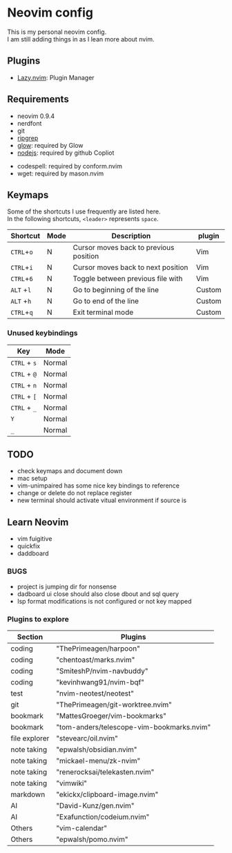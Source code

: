 # Neovim config
This is my personal neovim config.<br>
I am still adding things in as I lean more about nvim.<br>

## Plugins
+ [Lazy.nvim](https://github.com/folke/lazy.nvim): Plugin Manager

## Requirements
+ neovim 0.9.4
+ nerdfont
+ git
+ [ripgrep](https://github.com/BurntSushi/ripgrep)
+ [glow](https://github.com/charmbracelet/glow): required by Glow
+ [nodejs](https://github.com/nodejs): required by github Copliot
- codespell: required by conform.nvim
- wget: required by mason.nvim

## Keymaps
Some of the shortcuts I use frequently are listed here. <br>
In the following shortcuts, `<leader>` represents `space`.<br>

| Shortcut          | Mode     | Description                                                              | plugin                      |
|-------------------|----------|--------------------------------------------------------------------------|-----------------------------|
| `CTRL`+`o`        | N        | Cursor moves back to previous position                                   | Vim                         |
| `CTRL`+`i`        | N        | Cursor moves back to next position                                       | Vim                         |
| `CTRL`+`6`        | N        | Toggle between previous file with                                        | Vim                         |
| `ALT` +`l`        | N        | Go to beginning of the line                                              | Custom                      |
| `ALT` +`h`        | N        | Go to end of the line                                                    | Custom                      |
| `CTRL`+`q`        | N        | Exit terminal mode                                                       | Custom                      |
### Unused keybindings
| Key | Mode |
| ---- | ---- |
| `CTRL` + `s` | Normal |
| `CTRL` + `@` | Normal |
| `CTRL` + `n` | Normal |
| `CTRL` + `[` | Normal |
| `CTRL` + `_` | Normal |
| `Y` | Normal |
| `_` | Normal |


## TODO
- check keymaps and document down
- mac setup
- vim-unimpaired has some nice key bindings to reference
- change or delete do not replace register
- new terminal should activate vitual environment if source is

## Learn Neovim
- vim fuigitive
- quickfix
- daddboard

### BUGS
- project is jumping dir for nonsense
- dadboard ui close should also close dbout and sql query
- lsp format modifications is not configured or not key mapped

### Plugins to explore
| Section | Plugins |
|---------|---------|
| coding | "ThePrimeagen/harpoon" |
| coding | "chentoast/marks.nvim" |
| coding | "SmiteshP/nvim-navbuddy" |
| coding | "kevinhwang91/nvim-bqf" |
| test | "nvim-neotest/neotest" |
| git | "ThePrimeagen/git-worktree.nvim"|
| bookmark | "MattesGroeger/vim-bookmarks" |
| bookmark | "tom-anders/telescope-vim-bookmarks.nvim" |
| file explorer | "stevearc/oil.nvim" |
| note taking | "epwalsh/obsidian.nvim" |
| note taking | "mickael-menu/zk-nvim" |
| note taking | "renerocksai/telekasten.nvim" |
| note taking | "vimwiki" |
| markdown | "ekickx/clipboard-image.nvim" |
| AI | "David-Kunz/gen.nvim"|
| AI | "Exafunction/codeium.nvim"|
| Others | "vim-calendar" |
| Others | "epwalsh/pomo.nvim" |
